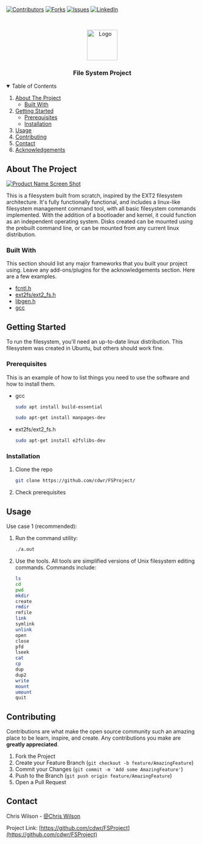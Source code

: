 [![Contributors][contributors-shield]][contributors-url]
[![Forks][forks-shield]][forks-url]
[![Issues][issues-shield]][issues-url]
[![LinkedIn][linkedin-shield]][linkedin-url]



<!-- PROJECT LOGO -->
<br />
<p align="center">
  <a href="https://github.com/cdwr/FSProject">
    <img src="https://gestaltit.com/wp-content/uploads/2018/01/icon-file.png" alt="Logo" width="80" height="80">
  </a>

  <h3 align="center">File System Project</h3>
  
<!-- TABLE OF CONTENTS -->
<details open="open">
  <summary>Table of Contents</summary>
  <ol>
    <li>
      <a href="#about-the-project">About The Project</a>
      <ul>
        <li><a href="#built-with">Built With</a></li>
      </ul>
    </li>
    <li>
      <a href="#getting-started">Getting Started</a>
      <ul>
        <li><a href="#prerequisites">Prerequisites</a></li>
        <li><a href="#installation">Installation</a></li>
      </ul>
    </li>
    <li><a href="#usage">Usage</a></li>
    <li><a href="#contributing">Contributing</a></li>
    <li><a href="#contact">Contact</a></li>
    <li><a href="#acknowledgements">Acknowledgements</a></li>
  </ol>
</details>



<!-- ABOUT THE PROJECT -->
## About The Project

[![Product Name Screen Shot][product-screenshot]](https://github.com/cdwr/FSProject)

This is a filesystem built from scratch, inspired by the EXT2 filesystem architecture. It's fully functionally functional, and includes a linux-like filesystem management command tool, with all basic filesystem commands implemented. With the addition of a bootloader and kernel, it could function as an independent operating system. Disks created can be mounted using the prebuilt command line, or can be mounted from any current linux distribution.

### Built With

This section should list any major frameworks that you built your project using. Leave any add-ons/plugins for the acknowledgements section. Here are a few examples.

* [fcntl.h](https://man7.org/linux/man-pages/man2/fcntl.2.html)
* [ext2fs/ext2_fs.h](https://packages.ubuntu.com/xenial/e2fslibs-dev)
* [libgen.h](https://pubs.opengroup.org/onlinepubs/007908775/xsh/libgen.h.html)
* [gcc](https://gcc.gnu.org/)


<!-- GETTING STARTED -->
## Getting Started

To run the filesystem, you'll need an up-to-date linux distribution. This filesystem was created in Ubuntu, but others should work fine.

### Prerequisites

This is an example of how to list things you need to use the software and how to install them.
* gcc
  ```sh
  sudo apt install build-essential
  ```
  ```sh
  sudo apt-get install manpages-dev
  ```
* ext2fs/ext2_fs.h
  ```sh
  sudo apt-get install e2fslibs-dev
  ```

### Installation

1) Clone the repo
   ```sh
   git clone https://github.com/cdwr/FSProject/
   ```
2) Check prerequisites

<!-- USAGE EXAMPLES -->
## Usage

Use case 1 (recommended):
  1) Run the command utility:
     ```sh
     ./a.out
     ```
  2) Use the tools. All tools are simplified versions of Unix filesystem editing commands. Commands include:
     ```sh
     ls
     cd
     pwd
     mkdir
     create
     rmdir
     rmfile
     link
     symlink
     unlink
     open
     close
     pfd
     lseek
     cat
     cp
     dup
     dup2
     write
     mount
     umount
     quit
     ```
     

<!-- CONTRIBUTING -->
## Contributing

Contributions are what make the open source community such an amazing place to be learn, inspire, and create. Any contributions you make are **greatly appreciated**.

1. Fork the Project
2. Create your Feature Branch (`git checkout -b feature/AmazingFeature`)
3. Commit your Changes (`git commit -m 'Add some AmazingFeature'`)
4. Push to the Branch (`git push origin feature/AmazingFeature`)
5. Open a Pull Request


<!-- CONTACT -->
## Contact

Chris Wilson - [@Chris Wilson](https://www.linkedin.com/in/chris-wilson-55882816b/)

Project Link: [https://github.com/cdwr/FSProject](https://github.com/cdwr/FSProject)





<!-- MARKDOWN LINKS & IMAGES -->
<!-- https://www.markdownguide.org/basic-syntax/#reference-style-links -->
[contributors-shield]: https://img.shields.io/github/contributors/cdwr/FSProject.svg?style=for-the-badge
[contributors-url]: https://github.com/cdwr/FSProject/graphs/contributors
[forks-shield]: https://img.shields.io/github/forks/cdwr/FSProject.svg?style=for-the-badge
[forks-url]: https://github.com/cdwr/FSProject/network/members
[issues-shield]: https://img.shields.io/github/issues/cdwr/FSProject.svg?style=for-the-badge
[issues-url]: https://github.com/cdwr/FSProject/issues
[linkedin-shield]: https://img.shields.io/badge/-LinkedIn-black.svg?style=for-the-badge&logo=linkedin&colorB=555
[linkedin-url]: https://www.linkedin.com/in/chris-wilson-55882816b/
[product-screenshot]: https://www.science.unitn.it/~fiorella/guidelinux/tlk/img84.gif

